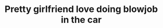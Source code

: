 ---
layout: post
title: Pretty girlfriend love doing blowjob in the car
duration: '03:01'
view: 120
rate: 2
video: 'https://pornfun.com/embed/29884'
priority: 0.9
changefreq: daily
---